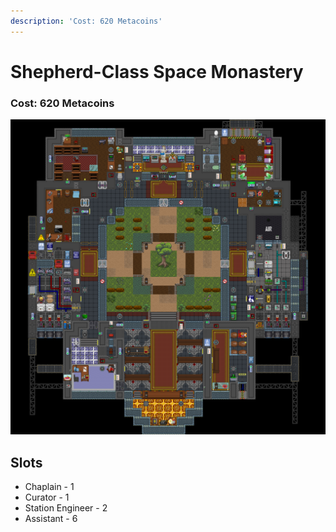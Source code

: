 ```yaml
---
description: 'Cost: 620 Metacoins'
---
```


# Shepherd-Class Space Monastery

### Cost:  620 Metacoins

![](<../.gitbook/assets/image (23).png>)

## Slots

* Chaplain - 1
* Curator - 1
* Station Engineer - 2
* Assistant - 6
